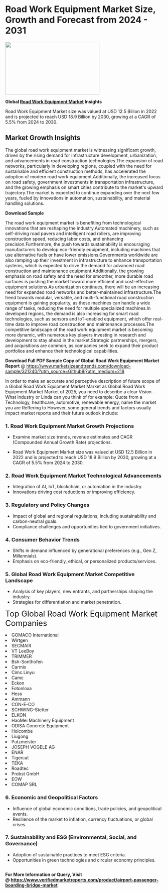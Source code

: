 <H1>Road Work Equipment Market Size, Growth and Forecast from 2024 - 2031</H1><img class="aligncenter size-medium wp-image-584254" src="https://thirdeyenews.in/wp-content/uploads/2024/09/Global-Market-Research-300x168.jpeg" alt="" width="300" height="168" /><p><strong>Global&nbsp;<a href="https://www.marketsizeandtrends.com/download-sample/321240/?utm_source=Github8j?utm_medium=218">Road Work Equipment Market</a> Insights</strong></p><p>Road Work Equipment Market size was valued at USD 12.5 Billion in 2022 and is projected to reach USD 18.9 Billion by 2030, growing at a CAGR of 5.5% from 2024 to 2030.</p><p><h2>Market Growth Insights</h2> <p>The global road work equipment market is witnessing significant growth, driven by the rising demand for infrastructure development, urbanization, and advancements in road construction technologies.The expansion of road networks, particularly in developing regions, coupled with the need for sustainable and efficient construction methods, has accelerated the adoption of modern road work equipment.Additionally, the increased focus on road safety, government investments in transportation infrastructure, and the growing emphasis on smart cities contribute to the market's upward trajectory.The market is expected to continue expanding over the next few years, fueled by innovations in automation, sustainability, and material handling solutions.</p> <p><strong>Download Sample</strong></p> <p>The road work equipment market is benefiting from technological innovations that are reshaping the industry.Automated machinery, such as self-driving road pavers and intelligent road rollers, are improving construction speed, reducing labor costs, and enhancing precision.Furthermore, the push towards sustainability is encouraging manufacturers to develop eco-friendly equipment, including machines that use alternative fuels or have lower emissions.Governments worldwide are also ramping up their investment in infrastructure to enhance transportation systems, which is expected to drive the demand for advanced road construction and maintenance equipment.Additionally, the growing emphasis on road safety and the need for smoother, more durable road surfaces is pushing the market toward more efficient and cost-effective equipment solutions.As urbanization continues, there will be an increasing need for expanded road networks and better-maintained infrastructure.The trend towards modular, versatile, and multi-functional road construction equipment is gaining popularity, as these machines can handle a wide range of tasks, reducing the need for multiple specialized machines.In developed regions, the demand is also increasing for smart road technologies, such as sensors and IoT-enabled equipment, which offer real-time data to improve road construction and maintenance processes.The competitive landscape of the road work equipment market is becoming more dynamic, with numerous key players investing in research and development to stay ahead in the market.Strategic partnerships, mergers, and acquisitions are common, as companies seek to expand their product portfolios and enhance their technological capabilities.<p><span class=""><strong>Download Full PDF Sample Copy of Global Road Work Equipment Market Report</strong> @ <a href="https://www.marketsizeandtrends.com/download-sample/321240/?utm_source=Github8j?utm_medium=218" target="_blank">https://www.marketsizeandtrends.com/download-sample/321240/?utm_source=Github8j?utm_medium=218</a></span></p><p>In order to make an accurate and perceptive description of future scope of a Global&nbsp;Road Work Equipment Market Market as Global&nbsp;Road Work Equipment Market Market of 2025, you need to describe a clear Vision &ndash; What Industry or Linda can you think of for example: Quote from a Technology, healthcare, automotive, renewable energy, name the market you are Reffering to.However, some general trends and factors usually impact market reports and their future outlook include:</p><h3>1.&nbsp;<strong>Road Work Equipment Market Growth Projections</strong></h3><ul><li>Examine market size trends, revenue estimates and CAGR (Compounded Annual Growth Rate) projections.</li><li><p>Road Work Equipment Market size was valued at USD 12.5 Billion in 2022 and is projected to reach USD 18.9 Billion by 2030, growing at a CAGR of 5.5% from 2024 to 2030.</p></li></ul><h3>2.&nbsp;<strong>Road Work Equipment Market Technological Advancements</strong></h3><ul><li>Integration of AI, IoT, blockchain, or automation in the industry.</li><li>Innovations driving cost reductions or improving efficiency.</li></ul><h3>3.&nbsp;<strong>Regulatory and Policy Changes</strong></h3><ul><li>Impact of global and regional regulations, including sustainability and carbon-neutral goals.</li><li>Compliance challenges and opportunities tied to government initiatives.</li></ul><h3>4.&nbsp;<strong>Consumer Behavior Trends</strong></h3><ul><li>Shifts in demand influenced by generational preferences (e.g., Gen Z, Millennials).</li><li>Emphasis on eco-friendly, ethical, or personalized products/services.</li></ul><h3>5.&nbsp;<strong>Global Road Work Equipment Market Competitive Landscape</strong></h3><ul><li>Analysis of key players, new entrants, and partnerships shaping the industry.</li><li>Strategies for differentiation and market penetration.</li></ul><p data-pm-slice="1 1 []"><span style="color: inherit; font-family: inherit; font-size: 25px;">Top Global Road Work Equipment Market Companies</span></p><div class="" data-test-id=""><p><li>GOMACO International</li><li> Wirtgen</li><li> SECMAIR</li><li> VT LeeBoy</li><li> TRIMMER</li><li> Bsh-Sonthofen</li><li> Carmix</li><li> Cimc.Linyu</li><li> Camc</li><li> Eckon</li><li> Fotonloxa</li><li> Hess</li><li> Ammann</li><li> CON-E-CO</li><li> SCHWING-Stetter</li><li> ELKON</li><li> HaoMei Machinery Equipment</li><li> ODISA Concrete Equipment</li><li> Holcombe</li><li> Liugong</li><li> Putzmeister</li><li> JOSEPH VOGELE AG</li><li> ENAR</li><li> Tigercat</li><li> TEKA</li><li> Roadtec</li><li> Probst GmbH</li><li> EOW</li><li> COMAP SRL</li></p></div><h3>6.&nbsp;<strong>Economic and Geopolitical Factors</strong></h3><ul><li>Influence of global economic conditions, trade policies, and geopolitical events.</li><li>Resilience of the market to inflation, currency fluctuations, or global crises.</li></ul><h3>7.&nbsp;<strong>Sustainability and ESG (Environmental, Social, and Governance)</strong></h3><ul><li>Adoption of sustainable practices to meet ESG criteria.</li><li>Opportunities in green technologies and circular economy principles.</li></ul><h2><strong style="font-size: 14px;">For More Information or Query, Visit @&nbsp;</strong><a style="background-color: #ffffff; font-size: 14px;" href="https://www.marketsizeandtrends.com/report/road-work-equipment-market/" target="_blank">https://www.verifiedmarketreports.com/product/airport-passenger-boarding-bridge-market</a></h2>